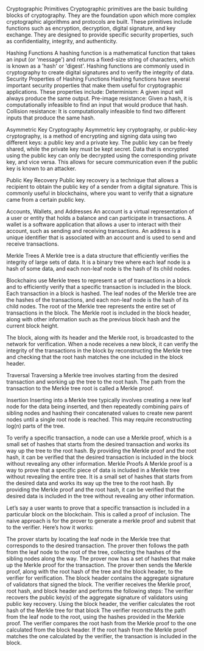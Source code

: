 Cryptographic Primitives
Cryptographic primitives are the basic building blocks of cryptography. They are the foundation upon which more complex cryptographic algorithms and protocols are built. These primitives include functions such as encryption, decryption, digital signature, and key exchange. They are designed to provide specific security properties, such as confidentiality, integrity, and authenticity.

Hashing Functions
A hashing function is a mathematical function that takes an input (or 'message') and returns a fixed-size string of characters, which is known as a 'hash' or 'digest'. Hashing functions are commonly used in cryptography to create digital signatures and to verify the integrity of data.
Security Properties of Hashing Functions
Hashing functions have several important security properties that make them useful for cryptographic applications. These properties include:
Determinism: A given input will always produce the same output.
Pre-image resistance: Given a hash, it is computationally infeasible to find an input that would produce that hash.
Collision resistance: It is computationally infeasible to find two different inputs that produce the same hash.

Asymmetric Key Cryptography
Asymmetric key cryptography, or public-key cryptography, is a method of encrypting and signing data using two different keys: a public key and a private key. The public key can be freely shared, while the private key must be kept secret. Data that is encrypted using the public key can only be decrypted using the corresponding private key, and vice versa. This allows for secure communication even if the public key is known to an attacker.

Public Key Recovery
Public key recovery is a technique that allows a recipient to obtain the public key of a sender from a digital signature. This is commonly useful in blockchains, where you want to verify that a signature came from a certain public key.

Accounts, Wallets, and Addresses
An account is a virtual representation of a user or entity that holds a balance and can participate in transactions. A wallet is a software application that allows a user to interact with their account, such as sending and receiving transactions. An address is a unique identifier that is associated with an account and is used to send and receive transactions.

Merkle Trees
A Merkle tree is a data structure that efficiently verifies the integrity of large sets of data. It is a binary tree where each leaf node is a hash of some data, and each non-leaf node is the hash of its child nodes.

Blockchains use Merkle trees to represent a set of transactions in a block and to efficiently verify that a specific transaction is included in the block. Each transaction in a block is hashed. The leaf nodes of the Merkle tree are the hashes of the transactions, and each non-leaf node is the hash of its child nodes. The root of the Merkle tree represents the entire set of transactions in the block. The Merkle root is included in the block header, along with other information such as the previous block hash and the current block height.

The block, along with its header and the Merkle root, is broadcasted to the network for verification. When a node receives a new block, it can verify the integrity of the transactions in the block by reconstructing the Merkle tree and checking that the root hash matches the one included in the block header.

Traversal
Traversing a Merkle tree involves starting from the desired transaction and working up the tree to the root hash. The path from the transaction to the Merkle tree root is called a Merkle proof.

Insertion
Inserting into a Merkle tree typically involves creating a new leaf node for the data being inserted, and then repeatedly combining pairs of sibling nodes and hashing their concatenated values to create new parent nodes until a single root node is reached. This may require reconstructing log(n) parts of the tree.

To verify a specific transaction, a node can use a Merkle proof, which is a small set of hashes that starts from the desired transaction and works its way up the tree to the root hash. By providing the Merkle proof and the root hash, it can be verified that the desired transaction is included in the block without revealing any other information.
Merkle Proofs
A Merkle proof is a way to prove that a specific piece of data is included in a Merkle tree without revealing the entire tree. It is a small set of hashes that starts from the desired data and works its way up the tree to the root hash. By providing the Merkle proof and the root hash, it can be verified that the desired data is included in the tree without revealing any other information.

Let’s say a user wants to prove that a specific transaction is included in a particular block on the blockchain. This is called a proof of inclusion. The naive approach is for the prover to generate a merkle proof and submit that to the verifier. Here’s how it works:

The prover starts by locating the leaf node in the Merkle tree that corresponds to the desired transaction.
The prover then follows the path from the leaf node to the root of the tree, collecting the hashes of the sibling nodes along the way.
The prover now has a set of hashes that make up the Merkle proof for the transaction.
The prover then sends the Merkle proof, along with the root hash of the tree and the block header, to the verifier for verification. The block header contains the aggregate signature of validators that signed the block.
The verifier receives the Merkle proof, root hash, and block header and performs the following steps:
The verifier recovers the public key(s) of the aggregate signature of validators using public key recovery.
Using the block header, the verifier calculates the root hash of the Merkle tree for that block
The verifier reconstructs the path from the leaf node to the root, using the hashes provided in the Merkle proof.
The verifier compares the root hash from the Merkle proof to the one calculated from the block header.
If the root hash from the Merkle proof matches the one calculated by the verifier, the transaction is included in the block.
